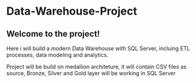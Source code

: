 # Data-Warehouse-Project

## Welcome to the project!
Here i will build a modern Data Warehouse with SQL Server, incluing ETL processes, data modeling and analytics.


Project will be build on medallion architeture,
it will contain CSV files as source,
Bronze, Silver and Gold layer will be working in SQL Server

